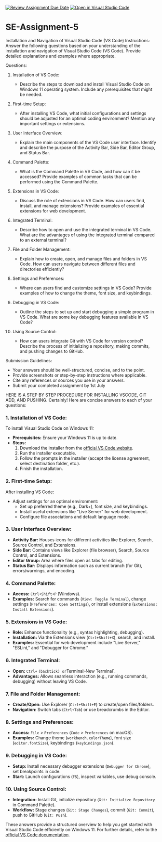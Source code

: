 [![Review Assignment Due Date](https://classroom.github.com/assets/deadline-readme-button-22041afd0340ce965d47ae6ef1cefeee28c7c493a6346c4f15d667ab976d596c.svg)](https://classroom.github.com/a/XoLGRbHq)
[![Open in Visual Studio Code](https://classroom.github.com/assets/open-in-vscode-2e0aaae1b6195c2367325f4f02e2d04e9abb55f0b24a779b69b11b9e10269abc.svg)](https://classroom.github.com/online_ide?assignment_repo_id=15371876&assignment_repo_type=AssignmentRepo)
# SE-Assignment-5
Installation and Navigation of Visual Studio Code (VS Code)
 Instructions:
Answer the following questions based on your understanding of the installation and navigation of Visual Studio Code (VS Code). Provide detailed explanations and examples where appropriate.

 Questions:

1. Installation of VS Code:
   - Describe the steps to download and install Visual Studio Code on Windows 11 operating system. Include any prerequisites that might be needed.

2. First-time Setup:
   - After installing VS Code, what initial configurations and settings should be adjusted for an optimal coding environment? Mention any important settings or extensions.

3. User Interface Overview:
   - Explain the main components of the VS Code user interface. Identify and describe the purpose of the Activity Bar, Side Bar, Editor Group, and Status Bar.

4. Command Palette:
   - What is the Command Palette in VS Code, and how can it be accessed? Provide examples of common tasks that can be performed using the Command Palette.

5. Extensions in VS Code:
   - Discuss the role of extensions in VS Code. How can users find, install, and manage extensions? Provide examples of essential extensions for web development.

6. Integrated Terminal:
   - Describe how to open and use the integrated terminal in VS Code. What are the advantages of using the integrated terminal compared to an external terminal?

7. File and Folder Management:
   - Explain how to create, open, and manage files and folders in VS Code. How can users navigate between different files and directories efficiently?

8. Settings and Preferences:
   - Where can users find and customize settings in VS Code? Provide examples of how to change the theme, font size, and keybindings.

9. Debugging in VS Code:
   - Outline the steps to set up and start debugging a simple program in VS Code. What are some key debugging features available in VS Code?

10. Using Source Control:
    - How can users integrate Git with VS Code for version control? Describe the process of initializing a repository, making commits, and pushing changes to GitHub.

 Submission Guidelines:
- Your answers should be well-structured, concise, and to the point.
- Provide screenshots or step-by-step instructions where applicable.
- Cite any references or sources you use in your answers.
- Submit your completed assignment by 1st July 




HERE IS A STEP BY STEP PROCEDURE FOR INSTALLING VSCODE, GIT ADD, AND PUSHING.
Certainly! Here are concise answers to each of your questions:

### 1. Installation of VS Code:
To install Visual Studio Code on Windows 11:
- **Prerequisites:** Ensure your Windows 11 is up to date.
- **Steps:**
  1. Download the installer from the [official VS Code website](https://code.visualstudio.com/).
  2. Run the installer executable.
  3. Follow the prompts in the installer (accept the license agreement, select destination folder, etc.).
  4. Finish the installation.

### 2. First-time Setup:
After installing VS Code:
- Adjust settings for an optimal environment:
  - Set up preferred theme (e.g., Dark+), font size, and keybindings.
  - Install useful extensions like "Live Server" for web development.
  - Configure file associations and default language mode.

### 3. User Interface Overview:
- **Activity Bar:** Houses icons for different activities like Explorer, Search, Source Control, and Extensions.
- **Side Bar:** Contains views like Explorer (file browser), Search, Source Control, and Extensions.
- **Editor Group:** Area where files open as tabs for editing.
- **Status Bar:** Displays information such as current branch (for Git), errors/warnings, and encoding.

### 4. Command Palette:
- **Access:** `Ctrl+Shift+P` (Windows).
- **Examples:** Search for commands (`View: Toggle Terminal`), change settings (`Preferences: Open Settings`), or install extensions (`Extensions: Install Extensions`).

### 5. Extensions in VS Code:
- **Role:** Enhance functionality (e.g., syntax highlighting, debugging).
- **Installation:** Via the Extensions view (`Ctrl+Shift+X`), search, and install.
- **Examples:** Essential for web development include "Live Server," "ESLint," and "Debugger for Chrome."

### 6. Integrated Terminal:
- **Open:** `Ctrl+` ` (backtick) or `Terminal` > `New Terminal`.
- **Advantages:** Allows seamless interaction (e.g., running commands, debugging) without leaving VS Code.

### 7. File and Folder Management:
- **Create/Open:** Use Explorer (`Ctrl+Shift+E`) to create/open files/folders.
- **Navigation:** Switch tabs (`Ctrl+Tab`) or use breadcrumbs in the Editor.

### 8. Settings and Preferences:
- **Access:** `File` > `Preferences` (`Code` > `Preferences` on macOS).
- **Examples:** Change theme (`workbench.colorTheme`), font size (`editor.fontSize`), keybindings (`keybindings.json`).

### 9. Debugging in VS Code:
- **Setup:** Install necessary debugger extensions (`Debugger for Chrome`), set breakpoints in code.
- **Start:** Launch configurations (`F5`), inspect variables, use debug console.

### 10. Using Source Control:
- **Integration:** Install Git, initialize repository (`Git: Initialize Repository` in Command Palette).
- **Workflow:** Stage changes (`Git: Stage Changes`), commit (`Git: Commit`), push to GitHub (`Git: Push`).

These answers provide a structured overview to help you get started with Visual Studio Code efficiently on Windows 11. For further details, refer to the [official VS Code documentation](https://code.visualstudio.com/docs).